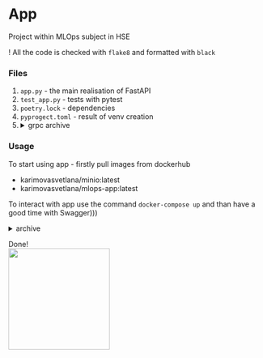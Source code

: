 # App
Project within MLOps subject in HSE

! All the code is checked with `flake8` and formatted with `black`

### Files
1. `app.py` - the main realisation of FastAPI
2. `test_app.py` - tests with pytest
3. `poetry.lock` - dependencies
4. `pyprogect.toml` - result of venv creation
5. <details>
    <summary>grpc archive</summary>
    gRPC files:
    - `model_service.proto` - main file that creates configuration for the app
    - `model_service_pb2.py` - file created with compilation of .proto file
    - `model_service_pb2_grpc.py` - file created with compilation of .proto file
    - `grpc_server.py` - file to raise a server
    - `grpc_client.py` - file to test if everything works
</details>


### Usage

To start using app - firstly pull images from dockerhub
- karimovasvetlana/minio:latest
- karimovasvetlana/mlops-app:latest

To interact with app use the command ```docker-compose up``` and than have a good time with Swagger)))

<details>
    <summary>archive</summary>
    To start using app - firstly install all libs
    ```
    poetry init  # creates your personal venv
    poetry install  # installing all dependencies from poetry.lock file
    ```
    To interact with app use the command below
    ```
    poetry run python app.py
    ```
    To check tests use
    ```
    poetry run pytest test_app.py
    ```
</details>

Done!<br>
<img src="https://media2.giphy.com/media/v1.Y2lkPTc5MGI3NjExYW40bHNpbHo0bW1qeHEzNGhieWVtNjI3eWF5dmptOTNnbnRndTBuZSZlcD12MV9pbnRlcm5hbF9naWZfYnlfaWQmY3Q9Zw/a7aOFe45g61JbiCl80/giphy.gif)https://media2.giphy.com/media/v1.Y2lkPTc5MGI3NjExYW40bHNpbHo0bW1qeHEzNGhieWVtNjI3eWF5dmptOTNnbnRndTBuZSZlcD12MV9pbnRlcm5hbF9naWZfYnlfaWQmY3Q9Zw/a7aOFe45g61JbiCl80/giphy.gif" height="200" />

